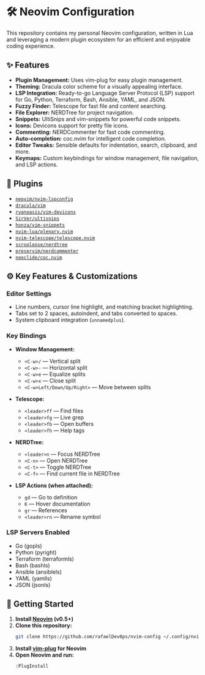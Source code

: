 # 🛠️ Neovim Configuration

This repository contains my personal Neovim configuration, written in Lua and leveraging a modern plugin ecosystem for an efficient and enjoyable coding experience.

## ✨ Features

- **Plugin Management:** Uses vim-plug for easy plugin management.
- **Theming:** Dracula color scheme for a visually appealing interface.
- **LSP Integration:** Ready-to-go Language Server Protocol (LSP) support for Go, Python, Terraform, Bash, Ansible, YAML, and JSON.
- **Fuzzy Finder:** Telescope for fast file and content searching.
- **File Explorer:** NERDTree for project navigation.
- **Snippets:** UltiSnips and vim-snippets for powerful code snippets.
- **Icons:** Devicons support for pretty file icons.
- **Commenting:** NERDCommenter for fast code commenting.
- **Auto-completion:** coc.nvim for intelligent code completion.
- **Editor Tweaks:** Sensible defaults for indentation, search, clipboard, and more.
- **Keymaps:** Custom keybindings for window management, file navigation, and LSP actions.

## 🧩 Plugins

- [`neovim/nvim-lspconfig`](https://github.com/neovim/nvim-lspconfig)
- [`dracula/vim`](https://draculatheme.com/vim)
- [`ryanoasis/vim-devicons`](https://github.com/ryanoasis/vim-devicons)
- [`SirVer/ultisnips`](https://github.com/SirVer/ultisnips)
- [`honza/vim-snippets`](https://github.com/honza/vim-snippets)
- [`nvim-lua/plenary.nvim`](https://github.com/nvim-lua/plenary.nvim)
- [`nvim-telescope/telescope.nvim`](https://github.com/nvim-telescope/telescope.nvim)
- [`scrooloose/nerdtree`](https://github.com/preservim/nerdtree)
- [`preservim/nerdcommenter`](https://github.com/preservim/nerdcommenter)
- [`neoclide/coc.nvim`](https://github.com/neoclide/coc.nvim)

## ⚙️ Key Features & Customizations

### Editor Settings

- Line numbers, cursor line highlight, and matching bracket highlighting.
- Tabs set to 2 spaces, autoindent, and tabs converted to spaces.
- System clipboard integration (`unnamedplus`).

### Key Bindings

- **Window Management:**  
  - `<C-w>/` — Vertical split  
  - `<C-w>-` — Horizontal split  
  - `<C-w>e` — Equalize splits  
  - `<C-w>x` — Close split  
  - `<C-w>Left/Down/Up/Right>` — Move between splits

- **Telescope:**  
  - `<leader>ff` — Find files  
  - `<leader>fg` — Live grep  
  - `<leader>fb` — Open buffers  
  - `<leader>fh` — Help tags

- **NERDTree:**  
  - `<leader>n` — Focus NERDTree  
  - `<C-n>` — Open NERDTree  
  - `<C-t>` — Toggle NERDTree  
  - `<C-f>` — Find current file in NERDTree

- **LSP Actions (when attached):**  
  - `gd` — Go to definition  
  - `K` — Hover documentation  
  - `gr` — References  
  - `<leader>rn` — Rename symbol

### LSP Servers Enabled

- Go (gopls)
- Python (pyright)
- Terraform (terraformls)
- Bash (bashls)
- Ansible (ansiblels)
- YAML (yamlls)
- JSON (jsonls)

## 🚀 Getting Started

1. **Install [Neovim](https://neovim.io/) (v0.5+)**
2. **Clone this repository:**
   ```sh
   git clone https://github.com/rafaelDev0ps/nvim-config ~/.config/nvim
   ```
3. **Install [vim-plug](https://github.com/junegunn/vim-plug) for Neovim**
4. **Open Neovim and run:**
   ```
   :PlugInstall
   ```
